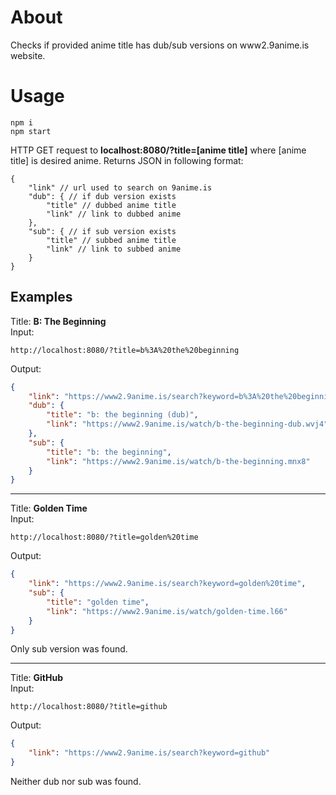 # About
Checks if provided anime title has dub/sub versions on www2.9anime.is website.
# Usage
```
npm i
npm start
```
HTTP GET request to **localhost:8080/?title=[anime title]** where [anime title] is desired anime.
Returns JSON  in following format:
```
{
    "link" // url used to search on 9anime.is
    "dub": { // if dub version exists
        "title" // dubbed anime title
        "link" // link to dubbed anime
    },
    "sub": { // if sub version exists
        "title" // subbed anime title
        "link" // link to subbed anime    
	}
}
```
## Examples

Title: **B: The Beginning**<br>
Input:
```
http://localhost:8080/?title=b%3A%20the%20beginning
```
Output:
```json
{
    "link": "https://www2.9anime.is/search?keyword=b%3A%20the%20beginning",
    "dub": {
        "title": "b: the beginning (dub)",
        "link": "https://www2.9anime.is/watch/b-the-beginning-dub.wvj4"
    },
    "sub": {
        "title": "b: the beginning",
        "link": "https://www2.9anime.is/watch/b-the-beginning.mnx8"
    }
}
```
---
Title: **Golden Time**<br>
Input:
```
http://localhost:8080/?title=golden%20time
```
Output:
```json
{
    "link": "https://www2.9anime.is/search?keyword=golden%20time",
    "sub": {
        "title": "golden time",
        "link": "https://www2.9anime.is/watch/golden-time.l66"
    }
}
```
Only sub version was found.

---
Title: **GitHub**<br>
Input:
```
http://localhost:8080/?title=github
```
Output:
```json
{
    "link": "https://www2.9anime.is/search?keyword=github"
}
```
Neither dub nor sub was found.
